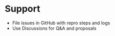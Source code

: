 
# Support

- File issues in GitHub with repro steps and logs
- Use Discussions for Q&A and proposals

